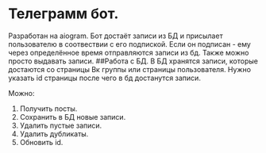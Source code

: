 # Телеграмм бот. 

Разработан на aiogram. Бот достаёт записи из БД и присылает пользователю в соотвествии с его подпиской.
Если он подписан - ему через определённое время отправляются записи из бд. Также можно просто выдавать записи. 
##Работа с БД. 
В БД хранятся записи, которые достаются со страницы Вк группы или страницы пользователя. 
Нужно указать id страницы после чего в бд достанутся записи. 

Можно: 
   1. Получить посты.
   2. Сохранить в БД новые записи. 
   3. Удалить пустые записи.
   4. Удалить дубликаты.
   5. Обновить id.


